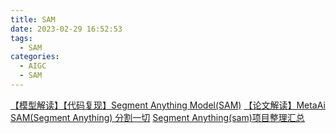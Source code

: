 ```yaml
---
title: SAM
date: 2023-02-29 16:52:53
tags:
  - SAM
categories:
  - AIGC  
  - SAM
---
```


<p></p>
<!-- more -->


[【模型解读】【代码复现】Segment Anything Model(SAM)](https://blog.csdn.net/weixin_44386956/article/details/130262260)
[【论文解读】MetaAi SAM(Segment Anything) 分割一切](https://zhuanlan.zhihu.com/p/620355474)
[Segment Anything(sam)项目整理汇总](https://zhuanlan.zhihu.com/p/630529550)
